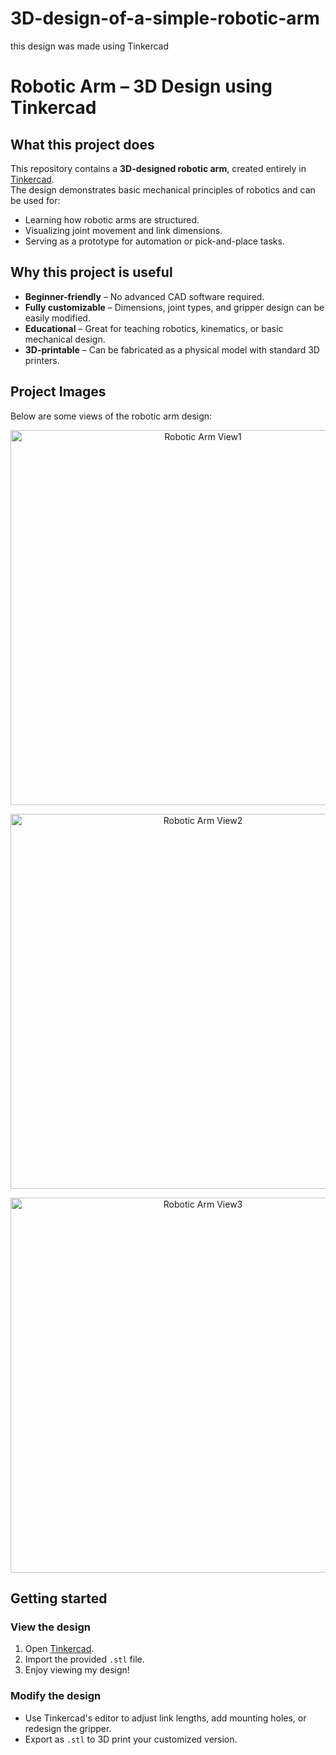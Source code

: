 # 3D-design-of-a-simple-robotic-arm
this design was made using Tinkercad
# Robotic Arm – 3D Design using Tinkercad

## What this project does
This repository contains a **3D-designed robotic arm**, created entirely in [Tinkercad](https://www.tinkercad.com/).  
The design demonstrates basic mechanical principles of robotics and can be used for:
- Learning how robotic arms are structured.
- Visualizing joint movement and link dimensions.
- Serving as a prototype for automation or pick-and-place tasks.

## Why this project is useful
- **Beginner-friendly** – No advanced CAD software required.  
- **Fully customizable** – Dimensions, joint types, and gripper design can be easily modified.  
- **Educational** – Great for teaching robotics, kinematics, or basic mechanical design.  
- **3D-printable** – Can be fabricated as a physical model with standard 3D printers.

## Project Images
Below are some views of the robotic arm design:

<p align="center">
  <img src="https://github.com/shouqalhabs/pics/blob/main/Screenshot%202025-08-14%20010821.png?raw=true" alt="Robotic Arm View1" width="600"/>
</p>

<p align="center">
  <img src="https://github.com/shouqalhabs/pics/blob/main/Screenshot%202025-08-14%20010937.png?raw=true" alt="Robotic Arm View2" width="600"/>
</p>

<p align="center">
  <img src="https://github.com/shouqalhabs/pics/blob/main/Screenshot%202025-08-14%20010846.png?raw=true" alt="Robotic Arm View3" width="600"/>
</p>


## Getting started
### View the design
1. Open [Tinkercad](https://www.tinkercad.com/).  
2. Import the provided `.stl` file.
3. Enjoy viewing my design!

### Modify the design
- Use Tinkercad's editor to adjust link lengths, add mounting holes, or redesign the gripper.
- Export as `.stl` to 3D print your customized version.
 
